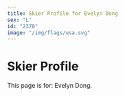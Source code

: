 ```yaml
---
title: Skier Profile for Evelyn Dong
sex: "L"
id: "2370"
image: "/img/flags/usa.svg" 
---
```


# Skier Profile

This page is for: Evelyn Dong.
    